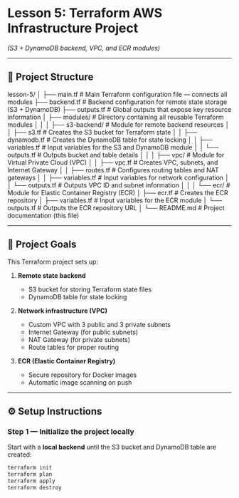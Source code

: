# Lesson 5: Terraform AWS Infrastructure Project  
*(S3 + DynamoDB backend, VPC, and ECR modules)*

---

## 📁 Project Structure

lesson-5/
│
├── main.tf # Main Terraform configuration file — connects all modules
├── backend.tf # Backend configuration for remote state storage (S3 + DynamoDB)
├── outputs.tf # Global outputs that expose key resource information
│
├── modules/ # Directory containing all reusable Terraform modules
│ │
│ ├── s3-backend/ # Module for remote backend resources
│ │ ├── s3.tf # Creates the S3 bucket for Terraform state
│ │ ├── dynamodb.tf # Creates the DynamoDB table for state locking
│ │ ├── variables.tf # Input variables for the S3 and DynamoDB module
│ │ └── outputs.tf # Outputs bucket and table details
│ │
│ ├── vpc/ # Module for Virtual Private Cloud (VPC)
│ │ ├── vpc.tf # Creates VPC, subnets, and Internet Gateway
│ │ ├── routes.tf # Configures routing tables and NAT gateways
│ │ ├── variables.tf # Input variables for network configuration
│ │ └── outputs.tf # Outputs VPC ID and subnet information
│ │
│ └── ecr/ # Module for Elastic Container Registry (ECR)
│ ├── ecr.tf # Creates the ECR repository
│ ├── variables.tf # Input variables for the ECR module
│ └── outputs.tf # Outputs the ECR repository URL
│
└── README.md # Project documentation (this file)


---

## 🎯 Project Goals

This Terraform project sets up:

1. **Remote state backend**
   - S3 bucket for storing Terraform state files  
   - DynamoDB table for state locking  

2. **Network infrastructure (VPC)**
   - Custom VPC with 3 public and 3 private subnets  
   - Internet Gateway (for public subnets)  
   - NAT Gateway (for private subnets)  
   - Route tables for proper routing  

3. **ECR (Elastic Container Registry)**
   - Secure repository for Docker images  
   - Automatic image scanning on push  

---

## ⚙️ Setup Instructions

### Step 1 — Initialize the project locally
Start with a **local backend** until the S3 bucket and DynamoDB table are created:

```bash
terraform init
terraform plan
terraform apply
terraform destroy
